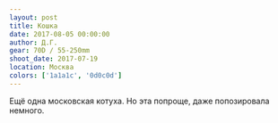 ```yaml
---
layout: post
title: Кошка
date: 2017-08-05 00:00:00
author: Д.Г.
gear: 70D / 55-250mm
shoot_date: 2017-07-19
location: Москва
colors: ['1a1a1c', '0d0c0d']
---
```

Ещё одна московская котуха. Но эта попроще, даже попозировала немного.

